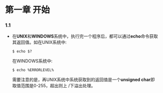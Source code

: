 # 第一章 开始

### 1.1

+ 在**UNIX**和**WINDOWS**系统中，执行完一个程序后，都可以通过**echo**命令获取其返回值。如在UNIX系统中:

   ```
   $ echo $?
   ```
   
   在WINDOWS系统中:
   
   ```
   $ echo %ERRORLEVEL%
   ```
   
   需要注意的是，再UNIX系统中系统获取到的返回值是一个**unsigned char**即取值范围是0-255，超出则上
   /下溢出处理。
